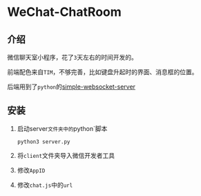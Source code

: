 # WeChat-ChatRoom

## 介绍

微信聊天室小程序，花了`3`天左右的时间开发的。

前端配色来自`TIM`，不够完善，比如键盘升起时的界面、消息框的位置。

后端用到了`python`的[simple-websocket-server](https://github.com/dpallot/simple-websocket-server)

## 安装

1. 启动server`文件夹中的`python`脚本

   ```
   python3 server.py
   ```

2. 将`client`文件夹导入微信开发者工具

3. 修改`AppID`

4. 修改`chat.js`中的`url`

